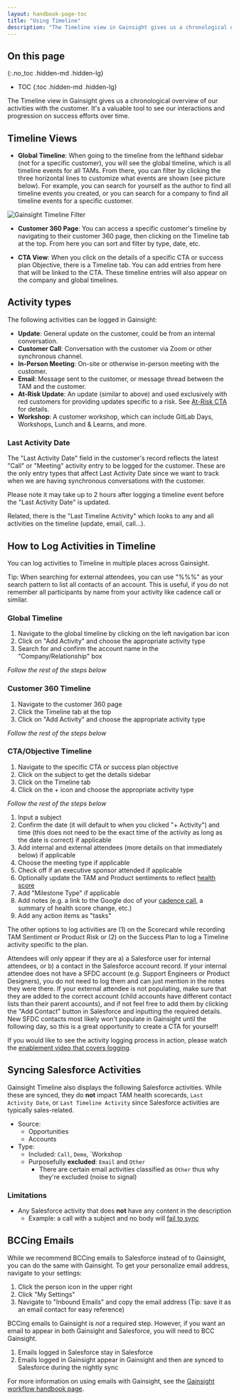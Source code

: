 ```yaml
---
layout: handbook-page-toc
title: "Using Timeline"
description: "The Timeline view in Gainsight gives us a chronological overview of our activities with the customer. It's a valuable tool to see our interactions and progression on success efforts over time."
---
```


## On this page
{:.no_toc .hidden-md .hidden-lg}

- TOC
{:toc .hidden-md .hidden-lg}

The Timeline view in Gainsight gives us a chronological overview of our activities with the customer. It's a valuable tool to see our interactions and progression on success efforts over time.

## Timeline Views

- **Global Timeline**: When going to the timeline from the lefthand sidebar (not for a specific customer), you will see the global timeline, which is all timeline events for all TAMs. From there, you can filter by clicking the three horizontal lines to customize what events are shown (see picture below). For example, you can search for yourself as the author to find all timeline events you created, or you can search for a company to find all timeline events for a specific customer.

![Gainsight Timeline Filter](/images/handbook/customer-success/gainsight-timeline-filter.png "Gainsight Timeline Filter")

- **Customer 360 Page**: You can access a specific customer's timeline by navigating to their customer 360 page, then clicking on the Timeline tab at the top. From here you can sort and filter by type, date, etc.

- **CTA View**: When you click on the details of a specific CTA or success plan Objective, there is a Timeline tab. You can add entries from here that will be linked to the CTA. These timeline entries will also appear on the company and global timelines.


## Activity types

The following activities can be logged in Gainsight:

- **Update**: General update on the customer, could be from an internal conversation.
- **Customer Call**: Conversation with the customer via Zoom or other synchronous channel.
- **In-Person Meeting**: On-site or otherwise in-person meeting with the customer.
- **Email**: Message sent to the customer, or message thread between the TAM and the customer.
- **At-Risk Update**: An update (similar to above) and used exclusively with red customers for providing updates specific to a risk. See [At-Risk CTA](https://about.gitlab.com/handbook/customer-success/tam/health-score-triage/#at-risk-cta) for details.
- **Workshop**: A customer workshop, which can include GitLab Days, Workshops, Lunch and & Learns, and more.

### Last Activity Date

The "Last Activity Date" field in the customer's record reflects the latest "Call" or "Meeting" activity entry to be logged for the customer. These are the only entry types that affect Last Activity Date since we want to track when we are having synchronous conversations with the customer.

Please note it may take up to 2 hours after logging a timeline event before the "Last Activity Date" is updated.

Related, there is the "Last Timeline Activity" which looks to any and all activities on the timeline (update, email, call...).

## How to Log Activities in Timeline

You can log activities to Timeline in multiple places across Gainsight.

Tip: When searching for external attendees, you can use "%%%" as your search pattern to list all contacts of an account. This is useful, if you do not remember all participants by name from your activity like cadence call or similar.

### Global Timeline

1. Navigate to the global timeline by clicking on the left navigation bar icon
2. Click on "Add Activity" and choose the appropriate activity type
3. Search for and confirm the account name in the "Company/Relationship" box

_Follow the rest of the steps below_

### Customer 360 Timeline

1. Navigate to the customer 360 page
1. Click the Timeline tab at the top
1. Click on "Add Activity" and choose the appropriate activity type

_Follow the rest of the steps below_

### CTA/Objective Timeline

1. Navigate to the specific CTA or success plan objective
1. Click on the subject to get the details sidebar
1. Click on the Timeline tab
1. Click on the + icon and choose the appropriate activity type

_Follow the rest of the steps below_


1. Input a subject
1. Confirm the date (it will default to when you clicked "+ Activity") and time (this does not need to be the exact time of the activity as long as the date is correct) if applicable
1. Add internal and external attendees (more details on that immediately below) if applicable
1. Choose the meeting type if applicable
1. Check off if an executive sponsor attended if applicable
1. Optionally update the TAM and Product sentiments to reflect [health score](/handbook/customer-success/tam/health-score-triage/)
1. Add "Milestone Type" if applicable
1. Add notes (e.g. a link to the Google doc of your [cadence call](/handbook/customer-success/tam/cadence-calls/), a summary of health score change, etc.)
1. Add any action items as "tasks"

The other options to log activities are (1) on the Scorecard while recording TAM Sentiment or Product Risk or (2) on the Success Plan to log a Timeline activity specific to the plan.

Attendees will only appear if they are a) a Salesforce user for internal attendees, or b) a contact in the Salesforce account record. If your internal attendee does not have a SFDC account (e.g. Support Engineers or Product Designers), you do not need to log them and can just mention in the notes they were there. If your external attendee is not populating, make sure that they are added to the correct account (child accounts have different contact lists than their parent accounts), and if not feel free to add them by clicking the "Add Contact" button in Salesforce and inputting the required details. New SFDC contacts most likely won't populate in Gainsight until the following day, so this is a great opportunity to create a CTA for yourself!

If you would like to see the activity logging process in action, please watch the [enablement video that covers logging](https://youtu.be/PL9shBdCMmo).

## Syncing Salesforce Activities

Gainsight Timeline also displays the following Salesforce activities. While these are synced, they do **not** impact TAM health scorecards, `Last Activity Date`, or `Last Timeline Activity` since Salesforce activities are typically sales-related.

* Source:
   * Opportunities
   * Accounts
* Type:
   * Included: `Call`, `Demo`, `Workshop
   * Purposefully **excluded**: `Email` and `Other`
      * There are certain email activities classified as `Other` thus why they're excluded (noise to signal)

### Limitations

* Any Salesforce activity that does **not** have any content in the description
   * Example: a call with a subject and no body will [fail to sync](https://support.gainsight.com/Gainsight_NXT/Timeline/02Admin_Guides/Integrate_Salesforce_Activities_in_Gainsight_Timeline#Limitations)

## BCCing Emails

While we recommend BCCing emails to Salesforce instead of to Gainsight, you can do the same with Gainsight. To get your personalize email address, navigate to your settings:

1. Click the person icon in the upper right
1. Click "My Settings"
1. Navigate to "Inbound Emails" and copy the email address (Tip: save it as an email contact for easy reference)

BCCing emails to Gainsight is _not_ a required step. However, if you want an email to appear in both Gainsight and Salesforce, you will need to BCC Gainsight.

1. Emails logged in Salesforce stay in Salesforce
1. Emails logged in Gainsight appear in Gainsight and then are synced to Salesforce during the nightly sync

For more information on using emails with Gainsight, see the [Gainsight workflow handbook page](/handbook/customer-success/tam/gainsight/#emails).



